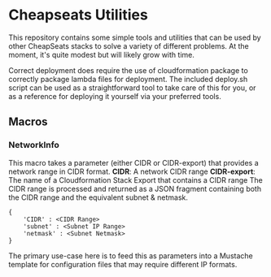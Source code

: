 # Cheapseats Utilities
This repository contains some simple tools and utilities that can be used by other CheapSeats stacks to solve a variety of different problems. At the moment, it's quite modest but will likely grow with time.

Correct deployment does require the use of cloudformation package to correctly package lambda files for deployment. The included deploy.sh script can be used as a straightforward tool to take care of this for you, or as a reference for deploying it yourself via your preferred tools.

## Macros

### NetworkInfo
This macro takes a parameter (either CIDR or CIDR-export) that provides a network range in CIDR format.
**CIDR**: A network CIDR range
**CIDR-export**: The name of a Cloudformation Stack Export that contains a CIDR range
The CIDR range is processed and returned as a JSON fragment containing both the CIDR range and the equivalent subnet & netmask.
```
{
    'CIDR' : <CIDR Range>
    'subnet' : <Subnet IP Range>
    'netmask' : <Subnet Netmask>
}
```

The primary use-case here is to feed this as parameters into a Mustache template for configuration files that may require different IP formats.